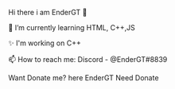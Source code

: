 Hi there i am EnderGT 👋

🌱 I’m currently learning HTML, C++,JS

✨ I'm working on C++

📫 How to reach me: Discord - @EnderGT#8839

Want Donate me? here EnderGT Need Donate


